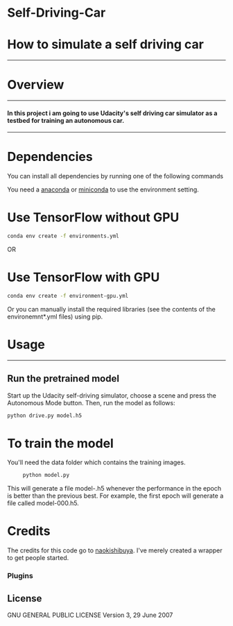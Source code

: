 # Self-Driving-Car
# How to simulate a self driving car


---
# Overview


---


#### In this project i am going to use Udacity's self driving car simulator as a testbed for training an autonomous car.

---

# Dependencies
You can install all dependencies by running one of the following commands

You need a [anaconda]() or [miniconda]() to use the environment setting.

# Use TensorFlow without GPU
```sh
conda env create -f environments.yml 
```
OR

# Use TensorFlow with GPU

```sh
conda env create -f environment-gpu.yml
```
Or you can manually install the required libraries (see the contents of the environemnt*.yml files) using pip.


# Usage

---

## Run the pretrained model

Start up the Udacity self-driving simulator, choose a scene and press the Autonomous Mode button. Then, run the model as follows:

``` sh
python drive.py model.h5
```


# To train the model

You'll need the data folder which contains the training images.

```sh
     python model.py
```

This will generate a file model-<epoch>.h5 whenever the performance in the epoch is better than the previous best. For example, the first epoch will generate a file called model-000.h5.

# Credits


The credits for this code go to [naokishibuya](https://github.com/naokishibuya). I've merely created a wrapper to get people started.

### Plugins

License
----
 GNU 
 GENERAL PUBLIC LICENSE
 Version 3, 29 June 2007



